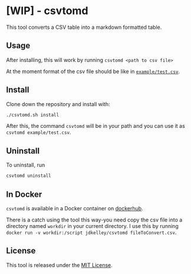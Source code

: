 # [WIP] - csvtomd

This tool converts a CSV table into a markdown formatted table.

## Usage

After installing, this will work by running `csvtomd <path to csv file>`

At the moment format of the csv file should be like in [`example/test.csv`][test_csv].

## Install

Clone down the repository and install with:

```sh
./csvtomd.sh install
```

After this, the command `csvtomd` will be in your path and you can use it as `csvtomd example/test.csv`.

## Uninstall

To uninstall, run

```sh
csvtomd uninstall
```

## In Docker

`csvtomd` is available in a Docker container on [dockerhub][dockerhub].

There is a catch using the tool this way-you need copy the csv file into a directory named `workdir` in your current directory. I use this by running `docker run -v workdir:/script jdkelley/csvtomd fileToConvert.csv`.

## License

This tool is released under the [MIT License][license].

[test_csv]: ./example/test.csv "Example CSV Format"
[license]: ./LICENSE "MIT License"
[dockerhub]: https://hub.docker.com/r/jdkelley/csvtomd "jdkelley/csvtomd"


